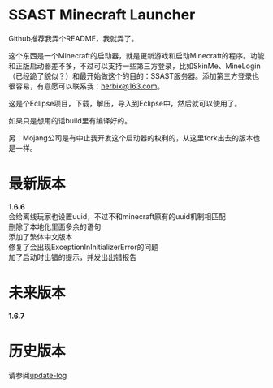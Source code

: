 SSAST Minecraft Launcher
=============

Github推荐我弄个README，我就弄了。

这个东西是一个Minecraft的启动器，就是更新游戏和启动Minecraft的程序。功能和正版启动器差不多，不过可以支持一些第三方登录，比如SkinMe、MineLogin（已经跪了貌似？）和最开始做这个的目的：SSAST服务器。添加第三方登录也很容易，有意愿可以联系我：herbix@163.com。

这是个Eclipse项目，下载，解压，导入到Eclipse中，然后就可以使用了。

如果只是想用的话build里有编译好的。

另：Mojang公司是有中止我开发这个启动器的权利的，从这里fork出去的版本也是一样。

最新版本
=============
<b>1.6.6</b><br>
会给离线玩家也设置uuid，不过不和minecraft原有的uuid机制相匹配<br>
删除了本地化里面多余的语句<br>
添加了繁体中文版本<br>
修复了会出现ExceptionInInitializerError的问题<br>
加了启动时出错的提示，并发出出错报告<br>

未来版本
=============
<b>1.6.7</b><br>

历史版本
=============
请参阅<a href="update-log">update-log</a>
